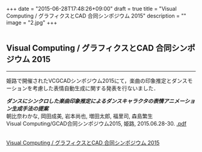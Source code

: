 +++
date = "2015-06-28T17:48:26+09:00"
draft = true
title = "Visual Computing / グラフィクスとCAD 合同シンポジウム 2015"
description = ""
image = "2.jpg"
+++

<div class="embedded-image-wrapper">
    <div class="embedded-image-container">
        <img src="../../img/news/2.jpg" alt="" />
    </div>
</div>

## Visual Computing / グラフィクスとCAD 合同シンポジウム 2015
---
姫路で開催されたVCGCADシンポジウム2015にて，楽曲の印象推定とダンスモーションを考慮した表情自動生成に関する発表を行ないました．


<div class="publication">
<p>
<b><i>ダンスにシンクロした楽曲印象推定によるダンスキャラクタの表情アニメーション生成手法の提案</i></b><br>
朝比奈わかな, 岡田成美, 岩本尚也, 増田太郎, 福里司, 森島繁生<br>
Visual Computing/GCAD合同シンポジウム2015, 姫路, 2015.06.28-30.
<a href=""><i class="fa fa-file-pdf-o text-primary"></i>.pdf</a><br>
<br>


[Visual Computing / グラフィクスとCAD 合同シンポジウム 2015](http://ipsj-gcad.sakura.ne.jp/vc2015/program.html)
